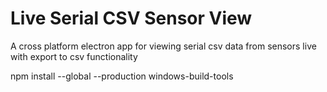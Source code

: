 # Live Serial CSV Sensor View
 A cross platform electron app for viewing serial csv data from sensors live with export to csv functionality


npm install --global --production windows-build-tools
